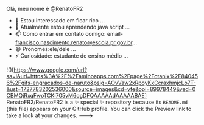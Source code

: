 Olá, meu nome é @RenatoFR2
- 👀 Estou interessado em ficar rico ...
- 🌱 Atualmente estou aprendendo java script ...
- 📫 Como entrar em contato comigo: email- francisco.nascimento.renato@escola.pr.gov.br...
- 😄 Pronomes:ele/dele ...
- ⚡ Curiosidade: estudante de ensino médio ...

!()[https://www.google.com/url?sa=i&url=https%3A%2F%2Faminoapps.com%2Fpage%2Fotanix%2F840456%2Fgifs-engracados-de-naruto&psig=AOvVaw2xRpoyKxCcraxhmjcLo7T-&ust=1727783202536000&source=images&cd=vfe&opi=89978449&ved=0CBMQjRxqFwoTCKi705vM6ogDFQAAAAAdAAAAABAE]
RenatoFR2/RenatoFR2 is a ✨ special ✨ repository because its `README.md` (this file) appears on your GitHub profile.
You can click the Preview link to take a look at your changes.
--->
